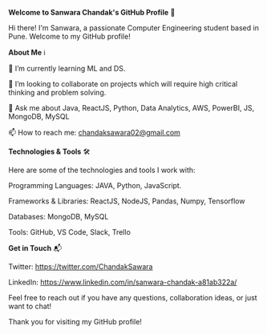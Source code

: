 **Welcome to Sanwara Chandak's GitHub Profile** 👋

Hi there! I'm Sanwara, a passionate Computer Engineering student based in Pune. Welcome to my GitHub profile!


**About Me** ℹ️

🌱 I’m currently learning ML and DS.

👯 I’m looking to collaborate on projects which will require high critical thinking and problem solving.

💬 Ask me about Java, ReactJS, Python, Data Analytics, AWS, PowerBI, JS, MongoDB, MySQL

📫 How to reach me: chandaksawara02@gmail.com


**Technologies & Tools** 🛠️

Here are some of the technologies and tools I work with:

Programming Languages: JAVA, Python, JavaScript.

Frameworks & Libraries: ReactJS, NodeJS, Pandas, Numpy, Tensorflow

Databases: MongoDB, MySQL

Tools: GitHub, VS Code, Slack, Trello



**Get in Touch** 📬

Twitter: https://twitter.com/ChandakSawara

LinkedIn: https://www.linkedin.com/in/sanwara-chandak-a81ab322a/

Feel free to reach out if you have any questions, collaboration ideas, or just want to chat!

Thank you for visiting my GitHub profile! 
